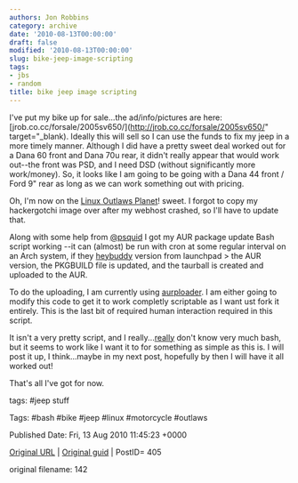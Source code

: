 ```yaml
---
authors: Jon Robbins
category: archive
date: '2010-08-13T00:00:00'
draft: false
modified: '2010-08-13T00:00:00'
slug: bike-jeep-image-scripting
tags:
- jbs
- random
title: bike jeep image scripting
---
```


I've put my bike up for sale...the ad/info/pictures are here:  [jrob.co.cc/forsale/2005sv650/](http://jrob.co.cc/forsale/2005sv650/" target="_blank).  Ideally this will sell so I can use the funds to fix my jeep in a more timely manner.  Although I did have a pretty sweet deal worked out for a Dana 60 front and Dana 70u rear, it didn't really appear that would work out--the front was PSD, and I need DSD (without significantly more work/money).  So, it looks like I am going to be going with a Dana 44 front / Ford 9" rear as long as we can work something out with pricing.

 Oh, I'm now on the [Linux Outlaws Planet](http://outlawpla.net)! sweet.  I forgot to copy my hackergotchi image over after my webhost crashed, so I'll have to update that.

 Along with some help from [@psquid](http://identi.ca/psquid) I got my AUR package update Bash script working --it can (almost) be run with cron at some regular interval on an Arch system, if they [heybuddy](http://launchpad.net/heybuddy) version from launchpad &gt; the AUR version, the PKGBUILD file is updated, and the taurball is created and uploaded to the AUR.

 To do the uploading, I am currently using [aurploader](http://www.google.com/url?sa=t&amp;source=web&amp;cd=3&amp;ved=0CCwQFjAC&amp;url=http%3A%2F%2Faur.archlinux.org%2Fpackages.php%3FID%3D23393&amp;ei=QS9lTNDDGcG78ganzcSzCA&amp;usg=AFQjCNGTq9-kXuB1NtaCRXO5hWo08XHsOg).  I am either going to modify this code to get it to work completly scriptable as I want ust fork it entirely.  This is the last bit of required human interaction required in this script.

 It isn't a very pretty script, and I really...<span style="text-decoration:underline;">really</span> don't know very much bash, but it seems to work like I want it to for something as simple as this is.  I will post it up, I think...maybe in my next post, hopefully by then I will have it all worked out!

 That's all I've got for now.

 



tags: #jeep stuff 

Tags:  #bash #bike #jeep #linux #motorcycle #outlaws 


Published Date: Fri, 13 Aug 2010 11:45:23 +0000 

[Original URL](http://factorq.net/2010/08/13/bike-jeep-image-scripting/) | [Original guid](http://factorq.net/?p=405) | PostID= 405

 original filename: 142
